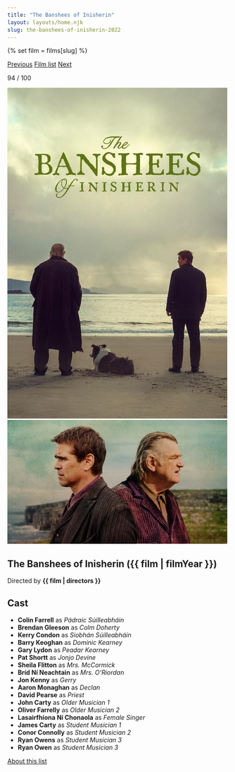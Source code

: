 ```yaml
---
title: "The Banshees of Inisherin"
layout: layouts/home.njk
slug: the-banshees-of-inisherin-2022
---
```


{% set film = films[slug] %}

<nav class="films">
  <a class="prev" href="../one-fine-morning-2022">Previous</a>
  <a href="../">Film list</a>
  <a class="next" href="../the-fabelmans-2022">Next</a>
</nav>

<p>94 / 100</p>

<article class="film">
  <div class="backdrop-and-poster">
    <img class="poster" src="../films/posters/the-banshees-of-inisherin-2022.jpg" alt="">
    <img class="backdrop" src="../films/backdrops/the-banshees-of-inisherin-2022.jpg" alt="">
  </div>

  <h1>The Banshees of Inisherin ({{ film | filmYear }})</h1>

  

  <p class="director">
    Directed by <strong>{{ film | directors }}</strong>
  </p>


  <h2>
    Cast
  </h2>
  <ul>
            <li><strong>Colin Farrell</strong> as <em>Pádraic Súilleabháin</em></li>
        <li><strong>Brendan Gleeson</strong> as <em>Colm Doherty</em></li>
        <li><strong>Kerry Condon</strong> as <em>Siobhán Súilleabháin</em></li>
        <li><strong>Barry Keoghan</strong> as <em>Dominic Kearney</em></li>
        <li><strong>Gary Lydon</strong> as <em>Peadar Kearney</em></li>
        <li><strong>Pat Shortt</strong> as <em>Jonjo Devine</em></li>
        <li><strong>Sheila Flitton</strong> as <em>Mrs. McCormick</em></li>
        <li><strong>Bríd Ní Neachtain</strong> as <em>Mrs. O'Riordan</em></li>
        <li><strong>Jon Kenny</strong> as <em>Gerry</em></li>
        <li><strong>Aaron Monaghan</strong> as <em>Declan</em></li>
        <li><strong>David Pearse</strong> as <em>Priest</em></li>
        <li><strong>John Carty</strong> as <em>Older Musician 1</em></li>
        <li><strong>Oliver Farrelly</strong> as <em>Older Musician 2</em></li>
        <li><strong>Lasairfhíona Ní Chonaola</strong> as <em>Female Singer</em></li>
        <li><strong>James Carty</strong> as <em>Student Musician 1</em></li>
        <li><strong>Conor Connolly</strong> as <em>Student Musician 2</em></li>
        <li><strong>Ryan Owens</strong> as <em>Student Musician 3</em></li>
        <li><strong>Ryan Owen</strong> as <em>Student Musician 3</em></li>
  </ul>
</article>
<footer>
  <a href="../about">About this list</a>
</footer>
